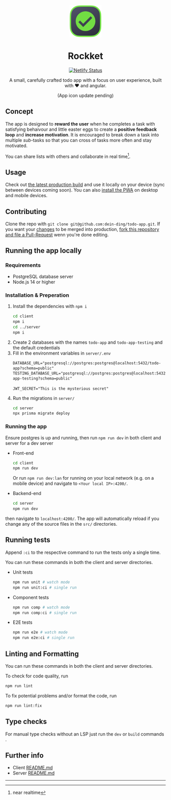 <div align=center>
<img src="./client/src/assets/todo-app-logo/todo-app-logo.png" height="100px">

# Rockket
    
[![Netlify Status](https://api.netlify.com/api/v1/badges/9fd8a950-2e65-4669-bb3e-7d98889c1b35/deploy-status)](https://app.netlify.com/sites/floyds-todo/deploys)
    
A small, carefully crafted todo app with a focus on user experience, built with ❤️ and angular.

(App icon update pending)
</div>

## Concept
The app is designed to **reward the user** when he completes a task with satisfying behaivour and little easter eggs to create a **positive feedback loop** and **increase motivation**. It is encouraged to break down a task into multiple _sub_-tasks so that you can cross of tasks more often and stay motivated.

You can share lists with others and collaborate in real time[^1].

## Usage
Check out [the latest production build](https://floyds-todo.netlify.app) and use it locally on your device (sync between devices coming soon).
You can also [install the PWA](https://medium.com/progressivewebapps/how-to-install-a-pwa-to-your-device-68a8d37fadc1) on desktop and mobile devices.

## Contributing
Clone the repo with `git clone git@github.com:dein-ding/todo-app.git`.
If you want your [changes](#running-the-app-locally) to be merged into production, [fork this repository and file a Pull-Request](https://www.youtube.com/watch?v=CML6vfKjQss) wenn you're done editing.

## Running the app locally
### Requirements
- PostgreSQL database server
- Node.js 14 or higher

### Installation & Preperation
1. Install the dependencies with `npm i`
    ```sh
    cd client
    npm i
    cd ../server
    npm i
    ```
2. Create 2 databases with the names `todo-app` and `todo-app-testing` and the default credentials 
3. Fill in the environment variables in `server/.env`
    ```env
    DATABASE_URL="postgresql://postgres:postgres@localhost:5432/todo-app?schema=public"
    TESTING_DATABASE_URL="postgresql://postgres:postgres@localhost:5432/todo-app-testing?schema=public"

    JWT_SECRET="This is the mysterious secret"
    ```
4. Run the migrations in `server/`
    ```sh
    cd server
    npx prisma migrate deploy
    ```

### Running the app
Ensure postgres is up and running, then run `npm run dev` in both client and server for a dev server
- Front-end
  ```sh
  cd client
  npm run dev
  ```
  Or run `npm run dev:lan` for running on your local network (e.g. on a mobile device) and navigate to `<Your local IP>:4200/`.

- Backend-end
  ```sh
  cd server
  npm run dev
  ```

then navigate to `localhost:4200/`.
The app will automatically reload if you change any of the source files in the `src/` directories.

## Running tests
Append `:ci` to the respective command to run the tests only a single time.

You can run these commands in both the client and server directories.

- Unit tests
  ```sh
  npm run unit # watch mode
  npm run unit:ci # single run
  ```
- Component tests
  ```sh
  npm run comp # watch mode
  npm run comp:ci # single run
  ```
- E2E tests
  ```sh
  npm run e2e # watch mode
  npm run e2e:ci # single run
  ```

## Linting and Formatting
You can run these commands in both the client and server directories.

To check for code quality, run
```sh
npm run lint
```
To fix potential problems and/or format the code, run
```sh
npm run lint:fix
```

## Type checks
For manual type checks without an LSP just run the `dev` or `build` commands    .

## Further info 
- Client [README.md](./client-v2/README.md)
- Server [README.md](./server/README.md)

--- 
[^1]: near realtime